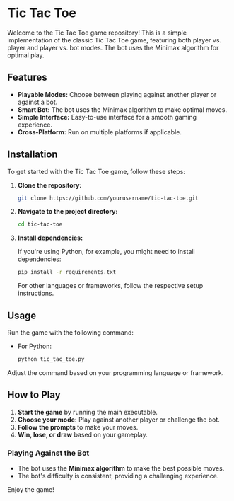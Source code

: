 # Tic Tac Toe

Welcome to the Tic Tac Toe game repository! This is a simple implementation of the classic Tic Tac Toe game, featuring both player vs. player and player vs. bot modes. The bot uses the Minimax algorithm for optimal play.

## Features

- **Playable Modes:** Choose between playing against another player or against a bot.
- **Smart Bot:** The bot uses the Minimax algorithm to make optimal moves.
- **Simple Interface:** Easy-to-use interface for a smooth gaming experience.
- **Cross-Platform:** Run on multiple platforms if applicable.

## Installation

To get started with the Tic Tac Toe game, follow these steps:

1. **Clone the repository:**

    ```bash
    git clone https://github.com/yourusername/tic-tac-toe.git
    ```

2. **Navigate to the project directory:**

    ```bash
    cd tic-tac-toe
    ```

3. **Install dependencies:**

    If you're using Python, for example, you might need to install dependencies:

    ```bash
    pip install -r requirements.txt
    ```

    For other languages or frameworks, follow the respective setup instructions.

## Usage

Run the game with the following command:

- For Python:

    ```bash
    python tic_tac_toe.py
    ```


Adjust the command based on your programming language or framework.

## How to Play

1. **Start the game** by running the main executable.
2. **Choose your mode:** Play against another player or challenge the bot.
3. **Follow the prompts** to make your moves.
4. **Win, lose, or draw** based on your gameplay.

### Playing Against the Bot

- The bot uses the **Minimax algorithm** to make the best possible moves.
- The bot's difficulty is consistent, providing a challenging experience.


Enjoy the game!

